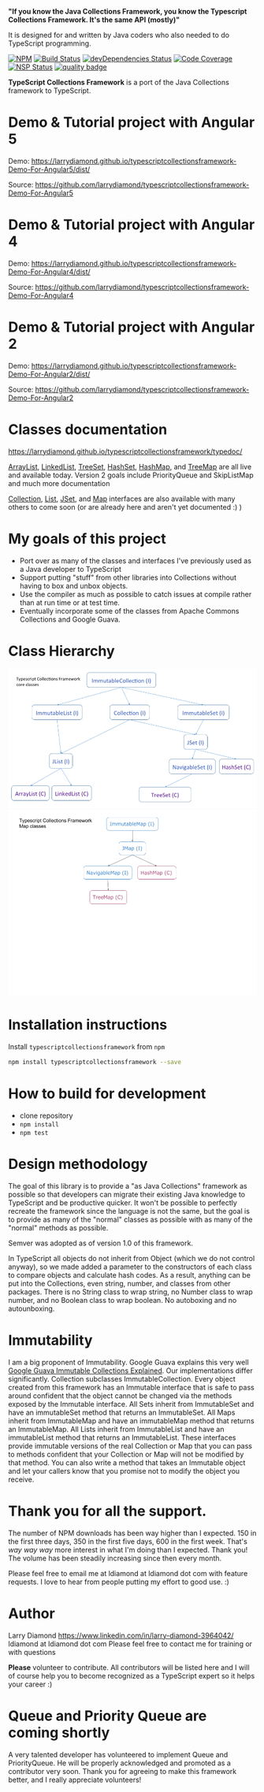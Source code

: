 **"If you know the Java Collections Framework, you know the Typescript Collections Framework.   It's the same API (mostly)"**

It is designed for and written by Java coders who also needed to do TypeScript programming.

[![NPM](https://nodei.co/npm/typescriptcollectionsframework.png?compact=true)](https://npmjs.org/typescriptcollectionsframework)
[![Build Status](https://travis-ci.org/larrydiamond/typescriptcollectionsframework.svg?branch=master)](https://travis-ci.org/larrydiamond/typescriptcollectionsframework)
[![devDependencies Status](https://david-dm.org/larrydiamond/typescriptcollectionsframework/dev-status.svg)](https://david-dm.org/larrydiamond/typescriptcollectionsframework?type=dev)
[![Code Coverage](https://codecov.io/gh/larrydiamond/typescriptcollectionsframework/branch/master/graphs/badge.svg?branch=master)](
https://codecov.io/gh/larrydiamond/typescriptcollectionsframework)
[![NSP Status](https://nodesecurity.io/orgs/ldiamond/projects/42e5c9e8-7ade-41c4-b367-9e6aef26804f/badge)](https://nodesecurity.io/orgs/ldiamond/projects/42e5c9e8-7ade-41c4-b367-9e6aef26804f)
[![quality badge](https://img.shields.io/badge/cuteness-overload-orange.svg)](http://www.emergencykitten.com/)

**TypeScript Collections Framework** is a port of the Java Collections framework to TypeScript.   

# Demo & Tutorial project with Angular 5
Demo: https://larrydiamond.github.io/typescriptcollectionsframework-Demo-For-Angular5/dist/

Source: https://github.com/larrydiamond/typescriptcollectionsframework-Demo-For-Angular5

# Demo & Tutorial project with Angular 4
Demo: https://larrydiamond.github.io/typescriptcollectionsframework-Demo-For-Angular4/dist/

Source: https://github.com/larrydiamond/typescriptcollectionsframework-Demo-For-Angular4

# Demo & Tutorial project with Angular 2
Demo: https://larrydiamond.github.io/typescriptcollectionsframework-Demo-For-Angular2/dist/

Source: https://github.com/larrydiamond/typescriptcollectionsframework-Demo-For-Angular2

# Classes documentation
https://larrydiamond.github.io/typescriptcollectionsframework/typedoc/

[ArrayList](https://larrydiamond.github.io/typescriptcollectionsframework/typedoc/classes/_src_arraylist_.arraylist.html), [LinkedList](https://larrydiamond.github.io/typescriptcollectionsframework/typedoc/classes/_src_linkedlist_.linkedlist.html), [TreeSet](https://larrydiamond.github.io/typescriptcollectionsframework/typedoc/classes/_src_treeset_.treeset.html), [HashSet](https://larrydiamond.github.io/typescriptcollectionsframework/typedoc/classes/_src_hashset_.hashset.html), 
[HashMap](https://larrydiamond.github.io/typescriptcollectionsframework/typedoc/classes/_src_hashmap_.hashmap.html), and [TreeMap](https://larrydiamond.github.io/typescriptcollectionsframework/typedoc/classes/_src_treemap_.treemap.html) are all live and available today.  Version 2 goals include PriorityQueue and SkipListMap and much more documentation

[Collection](https://larrydiamond.github.io/typescriptcollectionsframework/typedoc/interfaces/_src_collection_.collection.html), 
[List](https://larrydiamond.github.io/typescriptcollectionsframework/typedoc/interfaces/_src_list_.list.html), [JSet](https://larrydiamond.github.io/typescriptcollectionsframework/typedoc/interfaces/_src_jset_.jset.html), and [Map](https://larrydiamond.github.io/typescriptcollectionsframework/typedoc/interfaces/_src_jmap_.jmap.html) interfaces are also available with many others to come soon (or are already here and aren't yet documented :) )

# My goals of this project 
* Port over as many of the classes and interfaces I've previously used as a Java developer to TypeScript
* Support putting "stuff" from other libraries into Collections without having to box and unbox objects.
* Use the compiler as much as possible to catch issues at compile rather than at run time or at test time.
* Eventually incorporate some of the classes from Apache Commons Collections and Google Guava.   

# Class Hierarchy
![Class Hierarchy](TypeScriptCollectionFramework.png "Class Hierarchy")
![Map Class Hierarchy](MapClasses.png "Class Hierarchy")

# Installation instructions

Install `typescriptcollectionsframework` from `npm`
```bash
npm install typescriptcollectionsframework --save
```

# How to build for development
 - clone repository
 - `npm install`
 - `npm test`

# Design methodology
The goal of this library is to provide a "as Java Collections" framework as possible so that developers can migrate their existing Java knowledge to TypeScript and be productive quicker.   It won't be possible to perfectly recreate the framework since the language is not the same, but the goal is to provide as many of the "normal" classes as possible with as many of the "normal" methods as possible.

Semver was adopted as of version 1.0 of this framework.

In TypeScript all objects do not inherit from Object (which we do not control anyway), so we made added a parameter to the constructors of each class to compare objects and calculate hash codes.   As a result, anything can be put into the Collections, even string, number, and classes from other packages.   There is no String class to wrap string, no Number class to wrap number, and no Boolean class to wrap boolean.   No autoboxing and no autounboxing.

# Immutability
I am a big proponent of Immutability.   Google Guava explains this very well [Google Guava Immutable Collections Explained](https://github.com/google/guava/wiki/ImmutableCollectionsExplained).   Our implementations differ significantly.   Collection subclasses ImmutableCollection.   Every object created from this framework has an Immutable interface that is safe to pass around confident that the object cannot be changed via the methods exposed by the Immutable interface.   All Sets inherit from ImmutableSet and have an immutableSet method that returns an ImmutableSet.    All Maps inherit from ImmutableMap and have an immutableMap method that returns an ImmutableMap.   All Lists inherit from ImmutableList and have an immutableList method that returns an ImmutableList.   These interfaces provide immutable versions of the real Collection or Map that you can pass to methods confident that your Collection or Map will not be modified by that method.   You can also write a method that takes an Immutable object and let your callers know that you promise not to modify the object you receive.

# Thank you for all the support.   
The number of NPM downloads has been way higher than I expected.  150 in the first three days, 350 in the first five days, 600 in the first week. That's *way* *way* *way* more interest in what I'm doing than I expected.   Thank you!  The volume has been steadily increasing since then every month.   

Please feel free to email me at ldiamond at ldiamond dot com with feature requests.  I love to hear from people putting my effort to good use.   :)

# Author
Larry Diamond https://www.linkedin.com/in/larry-diamond-3964042/   ldiamond at ldiamond dot com    Please feel free to contact me for training or with questions

**Please** volunteer to contribute.   All contributors will be listed here and I will of course help you to become recognized as a TypeScript expert so it helps your career  :)

# Queue and Priority Queue are coming shortly
A very talented developer has volunteered to implement Queue and PriorityQueue.   He will be properly acknowledged and promoted as a contributor very soon.    Thank you for agreeing to make this framework better, and I really appreciate volunteers!
